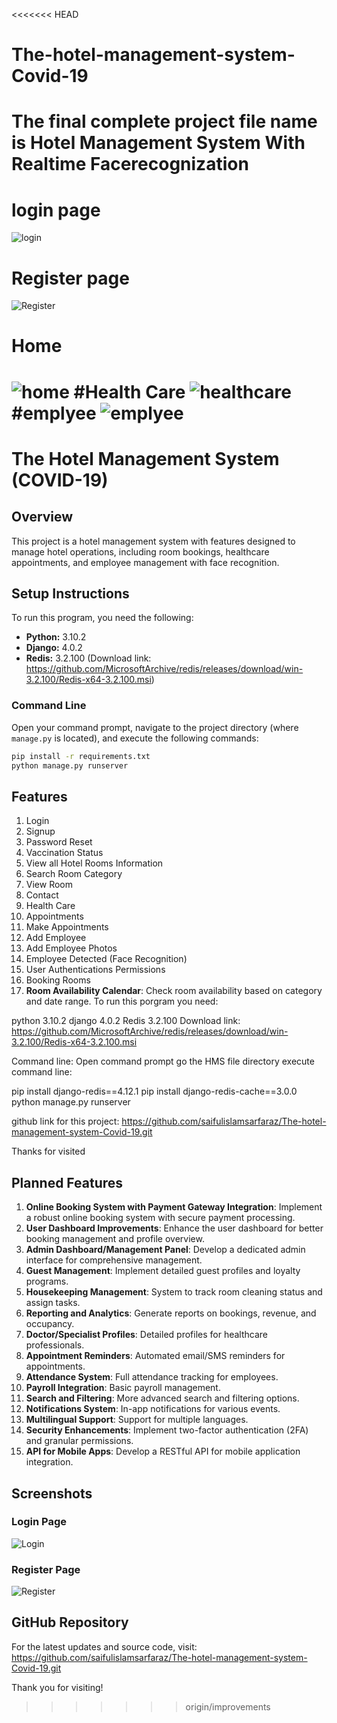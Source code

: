 <<<<<<< HEAD
# The-hotel-management-system-Covid-19
# The final complete project file name is Hotel Management System With Realtime Facerecognization
# login page
![login](https://user-images.githubusercontent.com/62655613/154833737-3df7d8a8-8eca-461a-98ae-9306bf75d362.png)
# Register page
![Register](https://user-images.githubusercontent.com/62655613/154833806-ff7753eb-5873-4521-9e68-b73409f7ea8b.png)
# Home
![home](https://user-images.githubusercontent.com/62655613/168448682-56f96f22-dc2a-4608-8a67-aba4b7327a7b.png)
#Health Care
![healthcare](https://user-images.githubusercontent.com/62655613/168448689-2d54d93a-9bf6-41ab-b226-01270c01df3a.png)
#emplyee
![emplyee](https://user-images.githubusercontent.com/62655613/168448717-569943e3-27ca-42d4-a49a-418d4718f233.png)
=======
# The Hotel Management System (COVID-19)

## Overview

This project is a hotel management system with features designed to manage hotel operations, including room bookings, healthcare appointments, and employee management with face recognition.

## Setup Instructions

To run this program, you need the following:

*   **Python:** 3.10.2
*   **Django:** 4.0.2
*   **Redis:** 3.2.100 (Download link: https://github.com/MicrosoftArchive/redis/releases/download/win-3.2.100/Redis-x64-3.2.100.msi)

### Command Line

Open your command prompt, navigate to the project directory (where `manage.py` is located), and execute the following commands:

```bash
pip install -r requirements.txt
python manage.py runserver
```

## Features

1.  Login
2.  Signup
3.  Password Reset
4.  Vaccination Status
5.  View all Hotel Rooms Information
6.  Search Room Category
7.  View Room
8.  Contact
9.  Health Care
10. Appointments
11. Make Appointments
12. Add Employee
13. Add Employee Photos
14. Employee Detected (Face Recognition)
15. User Authentications Permissions
16. Booking Rooms
17. **Room Availability Calendar**: Check room availability based on category and date range.
To run this porgram you need:

python 3.10.2
django 4.0.2
Redis  3.2.100 
Download link: https://github.com/MicrosoftArchive/redis/releases/download/win-3.2.100/Redis-x64-3.2.100.msi

Command line:
Open command prompt go the HMS file directory execute command line:

pip install django-redis==4.12.1
pip install django-redis-cache==3.0.0
python manage.py runserver


github link for this project:
https://github.com/saifulislamsarfaraz/The-hotel-management-system-Covid-19.git

Thanks for visited 
## Planned Features

1.  **Online Booking System with Payment Gateway Integration**: Implement a robust online booking system with secure payment processing.
2.  **User Dashboard Improvements**: Enhance the user dashboard for better booking management and profile overview.
3.  **Admin Dashboard/Management Panel**: Develop a dedicated admin interface for comprehensive management.
4.  **Guest Management**: Implement detailed guest profiles and loyalty programs.
5.  **Housekeeping Management**: System to track room cleaning status and assign tasks.
6.  **Reporting and Analytics**: Generate reports on bookings, revenue, and occupancy.
7.  **Doctor/Specialist Profiles**: Detailed profiles for healthcare professionals.
8.  **Appointment Reminders**: Automated email/SMS reminders for appointments.
9.  **Attendance System**: Full attendance tracking for employees.
10. **Payroll Integration**: Basic payroll management.
11. **Search and Filtering**: More advanced search and filtering options.
12. **Notifications System**: In-app notifications for various events.
13. **Multilingual Support**: Support for multiple languages.
14. **Security Enhancements**: Implement two-factor authentication (2FA) and granular permissions.
15. **API for Mobile Apps**: Develop a RESTful API for mobile application integration.

## Screenshots

### Login Page
![Login](https://user-images.githubusercontent.com/62655613/154833737-3df7d8a8-8eca-461a-98ae-9306bf75d362.png)

### Register Page
![Register](https://user-images.githubusercontent.com/62655613/154833806-ff7753eb-5873-4521-9e68-b73409f7ea8b.png)

## GitHub Repository

For the latest updates and source code, visit:
https://github.com/saifulislamsarfaraz/The-hotel-management-system-Covid-19.git

Thank you for visiting!
>>>>>>> origin/improvements
